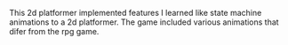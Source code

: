 This 2d platformer implemented features I learned like state machine animations to a 2d platformer. The game included various animations that difer from the rpg game.
